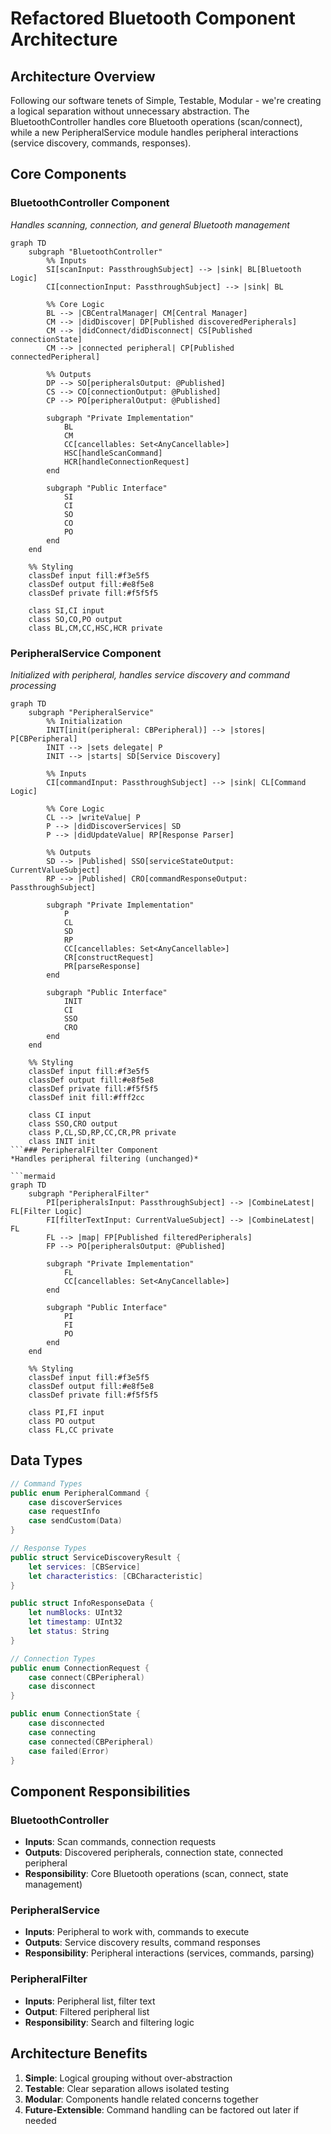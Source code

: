 # Refactored Bluetooth Component Architecture

## Architecture Overview

Following our software tenets of Simple, Testable, Modular - we're creating a logical separation without unnecessary abstraction. The BluetoothController handles core Bluetooth operations (scan/connect), while a new PeripheralService module handles peripheral interactions (service discovery, commands, responses).

## Core Components

### BluetoothController Component
*Handles scanning, connection, and general Bluetooth management*

```mermaid
graph TD
    subgraph "BluetoothController"
        %% Inputs
        SI[scanInput: PassthroughSubject] --> |sink| BL[Bluetooth Logic]
        CI[connectionInput: PassthroughSubject] --> |sink| BL

        %% Core Logic
        BL --> |CBCentralManager| CM[Central Manager]
        CM --> |didDiscover| DP[Published discoveredPeripherals]
        CM --> |didConnect/didDisconnect| CS[Published connectionState]
        CM --> |connected peripheral| CP[Published connectedPeripheral]

        %% Outputs
        DP --> SO[peripheralsOutput: @Published]
        CS --> CO[connectionOutput: @Published]
        CP --> PO[peripheralOutput: @Published]

        subgraph "Private Implementation"
            BL
            CM
            CC[cancellables: Set<AnyCancellable>]
            HSC[handleScanCommand]
            HCR[handleConnectionRequest]
        end

        subgraph "Public Interface"
            SI
            CI
            SO
            CO
            PO
        end
    end

    %% Styling
    classDef input fill:#f3e5f5
    classDef output fill:#e8f5e8
    classDef private fill:#f5f5f5

    class SI,CI input
    class SO,CO,PO output
    class BL,CM,CC,HSC,HCR private
```

### PeripheralService Component
*Initialized with peripheral, handles service discovery and command processing*

```mermaid
graph TD
    subgraph "PeripheralService"
        %% Initialization
        INIT[init(peripheral: CBPeripheral)] --> |stores| P[CBPeripheral]
        INIT --> |sets delegate| P
        INIT --> |starts| SD[Service Discovery]

        %% Inputs
        CI[commandInput: PassthroughSubject] --> |sink| CL[Command Logic]

        %% Core Logic
        CL --> |writeValue| P
        P --> |didDiscoverServices| SD
        P --> |didUpdateValue| RP[Response Parser]

        %% Outputs
        SD --> |Published| SSO[serviceStateOutput: CurrentValueSubject]
        RP --> |Published| CRO[commandResponseOutput: PassthroughSubject]

        subgraph "Private Implementation"
            P
            CL
            SD
            RP
            CC[cancellables: Set<AnyCancellable>]
            CR[constructRequest]
            PR[parseResponse]
        end

        subgraph "Public Interface"
            INIT
            CI
            SSO
            CRO
        end
    end

    %% Styling
    classDef input fill:#f3e5f5
    classDef output fill:#e8f5e8
    classDef private fill:#f5f5f5
    classDef init fill:#fff2cc

    class CI input
    class SSO,CRO output
    class P,CL,SD,RP,CC,CR,PR private
    class INIT init
```### PeripheralFilter Component
*Handles peripheral filtering (unchanged)*

```mermaid
graph TD
    subgraph "PeripheralFilter"
        PI[peripheralsInput: PassthroughSubject] --> |CombineLatest| FL[Filter Logic]
        FI[filterTextInput: CurrentValueSubject] --> |CombineLatest| FL
        FL --> |map| FP[Published filteredPeripherals]
        FP --> PO[peripheralsOutput: @Published]

        subgraph "Private Implementation"
            FL
            CC[cancellables: Set<AnyCancellable>]
        end

        subgraph "Public Interface"
            PI
            FI
            PO
        end
    end

    %% Styling
    classDef input fill:#f3e5f5
    classDef output fill:#e8f5e8
    classDef private fill:#f5f5f5

    class PI,FI input
    class PO output
    class FL,CC private
```

## Data Types

```swift
// Command Types
public enum PeripheralCommand {
    case discoverServices
    case requestInfo
    case sendCustom(Data)
}

// Response Types
public struct ServiceDiscoveryResult {
    let services: [CBService]
    let characteristics: [CBCharacteristic]
}

public struct InfoResponseData {
    let numBlocks: UInt32
    let timestamp: UInt32
    let status: String
}

// Connection Types
public enum ConnectionRequest {
    case connect(CBPeripheral)
    case disconnect
}

public enum ConnectionState {
    case disconnected
    case connecting
    case connected(CBPeripheral)
    case failed(Error)
}
```

## Component Responsibilities

### BluetoothController
- **Inputs**: Scan commands, connection requests
- **Outputs**: Discovered peripherals, connection state, connected peripheral
- **Responsibility**: Core Bluetooth operations (scan, connect, state management)

### PeripheralService
- **Inputs**: Peripheral to work with, commands to execute
- **Outputs**: Service discovery results, command responses
- **Responsibility**: Peripheral interactions (services, commands, parsing)

### PeripheralFilter
- **Inputs**: Peripheral list, filter text
- **Output**: Filtered peripheral list
- **Responsibility**: Search and filtering logic

## Architecture Benefits

1. **Simple**: Logical grouping without over-abstraction
2. **Testable**: Clear separation allows isolated testing
3. **Modular**: Components handle related concerns together
4. **Future-Extensible**: Command handling can be factored out later if needed
